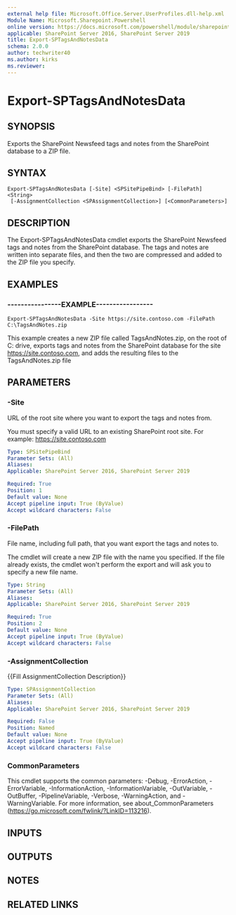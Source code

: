 ```yaml
---
external help file: Microsoft.Office.Server.UserProfiles.dll-help.xml
Module Name: Microsoft.Sharepoint.Powershell
online version: https://docs.microsoft.com/powershell/module/sharepoint-server/export-sptagsandnotesdata
applicable: SharePoint Server 2016, SharePoint Server 2019
title: Export-SPTagsAndNotesData
schema: 2.0.0
author: techwriter40
ms.author: kirks
ms.reviewer:
---
```


# Export-SPTagsAndNotesData

## SYNOPSIS
Exports the SharePoint Newsfeed tags and notes from the SharePoint database to a ZIP file.

## SYNTAX

```
Export-SPTagsAndNotesData [-Site] <SPSitePipeBind> [-FilePath] <String>
 [-AssignmentCollection <SPAssignmentCollection>] [<CommonParameters>]
```

## DESCRIPTION
The Export-SPTagsAndNotesData cmdlet exports the SharePoint Newsfeed tags and notes from the SharePoint database.
The tags and notes are written into separate files, and then the two are compressed and added to the ZIP file you specify.

## EXAMPLES

### ----------------EXAMPLE----------------- 
```
Export-SPTagsAndNotesData -Site https://site.contoso.com -FilePath C:\TagsAndNotes.zip
```

This example creates a new ZIP file called TagsAndNotes.zip, on the root of C: drive, exports tags and notes from the SharePoint database for the site https://site.contoso.com, and adds the resulting files to the TagsAndNotes.zip file

## PARAMETERS

### -Site
URL of the root site where you want to export the tags and notes from.

You must specify a valid URL to an existing SharePoint root site.
For example: https://site.contoso.com

```yaml
Type: SPSitePipeBind
Parameter Sets: (All)
Aliases: 
Applicable: SharePoint Server 2016, SharePoint Server 2019

Required: True
Position: 1
Default value: None
Accept pipeline input: True (ByValue)
Accept wildcard characters: False
```

### -FilePath
File name, including full path, that you want export the tags and notes to.

The cmdlet will create a new ZIP file with the name you specified.
If the file already exists, the cmdlet won't perform the export and will ask you to specify a new file name.

```yaml
Type: String
Parameter Sets: (All)
Aliases: 
Applicable: SharePoint Server 2016, SharePoint Server 2019

Required: True
Position: 2
Default value: None
Accept pipeline input: True (ByValue)
Accept wildcard characters: False
```

### -AssignmentCollection
{{Fill AssignmentCollection Description}}

```yaml
Type: SPAssignmentCollection
Parameter Sets: (All)
Aliases: 
Applicable: SharePoint Server 2016, SharePoint Server 2019

Required: False
Position: Named
Default value: None
Accept pipeline input: True (ByValue)
Accept wildcard characters: False
```

### CommonParameters
This cmdlet supports the common parameters: -Debug, -ErrorAction, -ErrorVariable, -InformationAction, -InformationVariable, -OutVariable, -OutBuffer, -PipelineVariable, -Verbose, -WarningAction, and -WarningVariable. For more information, see about_CommonParameters (https://go.microsoft.com/fwlink/?LinkID=113216).

## INPUTS

## OUTPUTS

## NOTES

## RELATED LINKS

